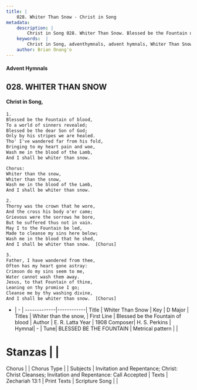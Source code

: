 ```yaml
---
title: |
    028. Whiter Than Snow - Christ in Song
metadata:
    description: |
        Christ in Song 028. Whiter Than Snow. Blessed be the Fountain of blood, To a world of sinners revealed; Blessed be the dear Son of God; Only by his stripes we are healed. Tho' I've wandered far from his fold, Bringing to my heart pain and woe, Wash me in the blood of the Lamb, And I shall be whiter than snow. Chorus: Whiter than the snow, Whiter than the snow, Wash me in the blood of the Lamb, And I shall be whiter than snow.
    keywords:  |
        Christ in Song, adventhymnals, advent hymnals, Whiter Than Snow, Blessed be the Fountain of blood. Whiter than the snow,
    author: Brian Onang'o
---
```


#### Advent Hymnals
## 028. WHITER THAN SNOW
####  Christ in Song,

```txt
1.
Blessed be the Fountain of blood,
To a world of sinners revealed;
Blessed be the dear Son of God;
Only by his stripes we are healed.
Tho' I've wandered far from his fold,
Bringing to my heart pain and woe,
Wash me in the blood of the Lamb,
And I shall be whiter than snow.

Chorus:
Whiter than the snow,
Whiter than the snow,
Wash me in the blood of the Lamb,
And I shall be whiter than snow.

2.
Thorny was the crown that he wore,
And the cross his body o'er came;
Grievous were the sorrows he bore,
But he suffered thus not in vain.
May I to the Fountain be led,
Made to cleanse my sins here below;
Wash me in the blood that he shed,
And I shall be whiter than snow.  [Chorus]

3.
Father, I have wandered from thee,
Often has my heart gone astray:
Crimson do my sins seem to me,
Water cannot wash them away.
Jesus, to that Fountain of thine,
Leaning on thy promise I go;
Cleanse me by thy washing divine,
And I shall be whiter than snow.  [Chorus]

```

- |   -  |
-------------|------------|
Title | Whiter Than Snow |
Key | D Major |
Titles | Whiter than the snow, |
First Line | Blessed be the Fountain of blood |
Author | E. R. Latta
Year | 1908
Composer| H. S. Perkins |
Hymnal|  - |
Tune| BLESSED BE THE FOUNTAIN |
Metrical pattern | |
# Stanzas |  |
Chorus |  |
Chorus Type |  |
Subjects | Invitation and Repentance; Christ: Christ Cleanses; Invitation and Repentance: Call Accepted |
Texts | Zechariah 13:1 |
Print Texts | 
Scripture Song |  |
    
